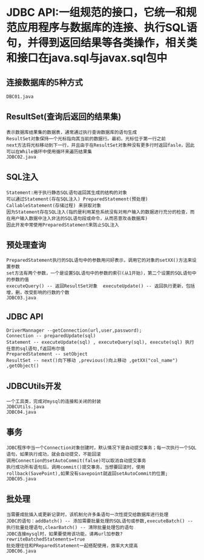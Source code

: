 # JDBC API:一组规范的接口，它统一和规范应用程序与数据库的连接、执行SQL语句，并得到返回结果等各类操作，相关类和接口在java.sql与javax.sql包中

## 连接数据库的5种方式
    DBC01.java
## ResultSet(查询后返回的结果集)
    表示数据库结果集的数据表，通常通过执行查询数据库的语句生成
    ResultSet对象保持一个光标指向其当前的数据行。最初，光标位于第一行之前
    next方法将光标移动到下一行，并且由于在ResultSet对象种没有更多行时返回fasle，因此可以在While循环中使用循环来遍历结果集
    JDBC02.java
## SQL注入
    Statement:用于执行静态SQL语句返回其生成的结构的对象
    可以通过Statement(存在SQL注入) PreparedStatement(预处理) CallableStatement(存储过程) 来获取对象
    因为Statement存在SQL注入(指的是利用某些系统没有对用户输入的数据进行充分的检查，而在用户输入数据中注入非法的SQL语句段或命令，从而恶意攻击数据库)
    因此开发中常使用PreparedStatement来防止SQL注入
## 预处理查询
    PreparedStatement执行的SQL语句中的参数用问好表示，调用它的对象的setXX()方法来设置参数
    set方法有两个参数，一个是设置SQL语句中的参数的索引(从1开始)，第二个设置的SQL语句中的参数的值
    executeQuery() -- 返回ResultSet对象  executeUpdate() -- 返回执行更新，包括增，删，改受影响的行数的个数
    JDBC03.java
## JDBC API
    DriverMannager --getConnection(url,user,password);
    Connection -- preparedUpdate(sql)
    Statement -- executeUpdate(sql) , executeQuery(sql), execute(sql) 执行任意的sql语句,f返回布尔值
    PreparedStatement -- setObject
    ResultSet -- next()向下移动 ,previous()向上移动 ,getXX("col_name") ,getObject()
## JDBCUtils开发
    一个工具类，完成对mysql的连接和关闭的封装
    JDBCUtils.java
    JDBC04.java
## 事务
    JDBC程序中当一个Connection对象创建时，默认情况下是自动提交事务；每一次执行一个SQL语句，如果执行成功，就会自动提交，不能回滚
    调用Connection的setAutoCommit(false)可以取消自动提交事务
    执行成功所有语句后，调用commit()提交事务，当想要回滚时，使用rollback(SavePoint),如果没有savepoint就返回setAutoCommit的位置;
    JDBC05.java
## 批处理
    当需要成批插入或更新记录时，该机制允许多条语句一次性提交给数据库进行处理
    JDBC的语句：addBatch() -- 添加需要批量处理的SQL语句或参数,executeBatch() -- 执行批量处理语句,clearBatch() -- 清除批量处理包的语句
    JDBC连接mysql时，如果要使用该功能，请再url加参数?rewriteBatchedStatements=true
    批处理往往和PReparedStatement一起搭配使用，效率大大提高
    JDBC06.java